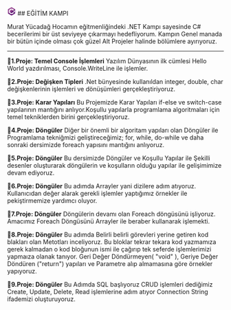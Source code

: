 
<img src="https://raw.githubusercontent.com/devicons/devicon/master/icons/csharp/csharp-original.svg" alt="C# İkonu" width="20" height="20" />  
## EĞİTİM KAMPI

Murat Yücadağ Hocamın eğitmenliğindeki .NET Kampı sayesinde C# becerilerimi bir üst seviyeye çıkarmayı hedefliyorum. Kampın Genel manada bir bütün içinde olması çok güzel Alt Projeler halinde bölümlere ayırıyoruz.

___


📍**1.Proje: Temel Console İşlemleri**
Yazılım Dünyasının ilk cümlesi Hello World yazdırılması, Console.WriteLine ile işlemler.


📍**2.Proje: Değişken Tipleri**
.Net bünyesinde kullanıldan integer, double, char değişkenlerinin işlemleri ve dönüşümleri gerçekleştiriyoruz.


📍**3.Proje: Karar Yapıları**
Bu Projemizde Karar Yapıları if-else ve switch-case yapılarının mantığını anlıyor.Koşullu yapılarla programlama algoritmaları için temel tekniklerden birini gerçekleştiriyoruz.


📍**4.Proje: Döngüler**
Diğer bir önemli bir algoritam yapıları olan Döngüler ile Programlama tekniğmizi geliştireceğimiz; for, while, do-while ve daha sonraki dersimizde foreach yapısını mantığını anlıyoruz.


📍**5.Proje: Döngüler**
Bu dersimizde Döngüler ve Koşullu Yapılar ile Şekilli desenler oluşturarak döngülerin ve koşulların olduğu yapılar ile gelişimimize devam ediyoruz.


📍**6.Proje: Döngüler**
Bu adımda Arrayler yani dizilere adım atıyoruz. Kullanıcıdan değer alarak gerekli işlemler yaptığımız örnekler ile pekiştirmemize yardımcı oluyor.


📍**7.Proje: Döngüler**
Döngülerin devamı olan Foreach döngüsünü işliyoruz. Amacımız Foreach Döngüsünü Arrayler ile beraber kullanarak işlemekti.


📍**8.Proje: Döngüler**
Bu adımda Belirli belirli görevleri yerine getiren kod blakları olan Metotları inceliyoruz. Bu bloklar tekrar tekara kod yazmamıza gerek kalmadan o kod bloğunun ismi ile çağırıp tek seferde işlemlerimizi yapmaıza olanak tanıyor. Geri Değer Döndürmeyen( "void" ), Geriye Değer Döndüren ("return") yapıları ve Parametre alıp almamasına göre örnekler yapıyoruz.


📍**9.Proje: Döngüler**
Bu Adımda SQL başlıyoruz CRUD işlemleri dediğimiz Create, Update, Delete, Read işlemlerine adım atıyor Connection String ifademizi oluşturuyoruz.
